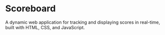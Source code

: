 # Scoreboard
A dynamic web application for tracking and displaying scores in real-time, built with HTML, CSS, and JavaScript. 
